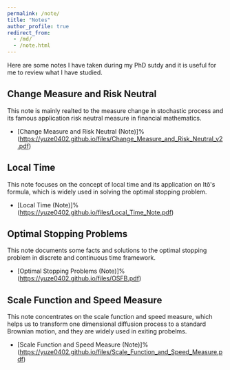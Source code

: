 ```yaml
---
permalink: /note/
title: "Notes"
author_profile: true
redirect_from: 
  - /md/
  - /note.html
---
```

Here are some notes I have taken during my PhD sutdy and it is useful for me to review what I have studied.

## Change Measure and Risk Neutral 
This note is mainly realted to the measure change in stochastic process and its famous application risk neutral measure in financial mathematics.
* [Change Measure and Risk Neutral (Note)]%(https://yuze0402.github.io/files/Change_Measure_and_Risk_Neutral_v2.pdf)

## Local Time
This note focuses on the concept of local time and its application on Itô's formula, which is widely used in solving the optimal stopping problem.
* [Local Time (Note)]%(https://yuze0402.github.io/files/Local_Time_Note.pdf)

## Optimal Stopping Problems
This note documents some facts and solutions to the optimal stopping problem in discrete and continuous time framework.
* [Optimal Stopping Problems (Note)]%(https://yuze0402.github.io/files/OSFB.pdf)

## Scale Function and Speed Measure
This note concentrates on the scale function and speed measure, which helps us to transform one dimensional diffusion process to a standard Brownian motion, and they are widely used in exiting probelms.
* [Scale Function and Speed Measure (Note)]%(https://yuze0402.github.io/files/Scale_Function_and_Speed_Measure.pdf)
